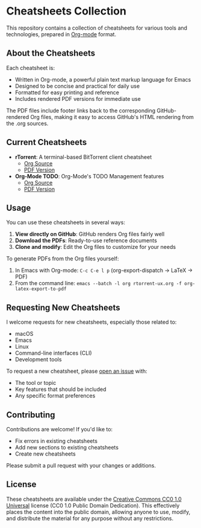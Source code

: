# Cheatsheets Collection

This repository contains a collection of cheatsheets for various tools and technologies, prepared in [Org-mode](https://orgmode.org/) format.

## About the Cheatsheets

Each cheatsheet is:
- Written in Org-mode, a powerful plain text markup language for Emacs
- Designed to be concise and practical for daily use
- Formatted for easy printing and reference
- Includes rendered PDF versions for immediate use

The PDF files include footer links back to the corresponding GitHub-rendered Org files, making it easy to access GitHub's HTML rendering from the .org sources.

## Current Cheatsheets

- **rTorrent**: A terminal-based BitTorrent client cheatsheet
  - [Org Source](rtorrent-ux.org)
  - [PDF Version](rtorrent-ux.pdf)
- **Org-Mode TODO**: Org-Mode's TODO Management features
  - [Org Source](org-mode-todo.org)
  - [PDF Version](org-mode-todo.pdf)

## Usage

You can use these cheatsheets in several ways:

1. **View directly on GitHub**: GitHub renders Org files fairly well
2. **Download the PDFs**: Ready-to-use reference documents
3. **Clone and modify**: Edit the Org files to customize for your needs

To generate PDFs from the Org files yourself:
1. In Emacs with Org-mode: `C-c C-e l p` (org-export-dispatch → LaTeX → PDF)
2. From the command line: `emacs --batch -l org rtorrent-ux.org -f org-latex-export-to-pdf`

## Requesting New Cheatsheets

I welcome requests for new cheatsheets, especially those related to:
- macOS
- Emacs
- Linux
- Command-line interfaces (CLI)
- Development tools

To request a new cheatsheet, please [open an issue](https://github.com/smurp/cheatsheets/issues/new) with:
- The tool or topic
- Key features that should be included
- Any specific format preferences

## Contributing

Contributions are welcome! If you'd like to:
- Fix errors in existing cheatsheets
- Add new sections to existing cheatsheets
- Create new cheatsheets

Please submit a pull request with your changes or additions.

## License

These cheatsheets are available under the [Creative Commons CC0 1.0 Universal](https://creativecommons.org/publicdomain/zero/1.0/) license (CC0 1.0 Public Domain Dedication). This effectively places the content into the public domain, allowing anyone to use, modify, and distribute the material for any purpose without any restrictions.

